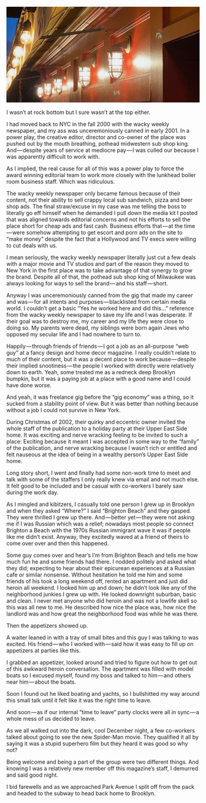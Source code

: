 <!-----
title: Heroin Holiday in Brighton Beach
description: About the time I went to a holiday party on the Upper East Side and listened to someone I barely knew tell me my childhood neighborhood…
date: '2019-12-28T00:38:43.097Z'
slug: 88639a101c2a
----->

![](../img/Heroin-Holiday-in-Brighton-Beach.jpg)

I wasn’t at rock bottom but I sure wasn’t at the top either.

I had moved back to NYC in the fall 2000 with the wacky weekly newspaper, and my ass was unceremoniously canned in early 2001. In a power play, the creative editor, director and co-owner of the place was pushed out by the mouth breathing, pothead midwestern sub shop king. And — despite years of service at mediocre pay — I was culled our because I was apparently difficult to work with.

As I implied, the real cause for all of this was a power play to force the award winning editorial team to work more closely with the lunkhead boiler room business staff. Which was ridiculous.

The wacky weekly newspaper only became famous because of their content, not their ability to sell crappy local sub sandwich, pizza and beer shop ads. The final straw/excuse in my case was me telling the boss to literally go eff himself when he demanded I pull down the media kit I posted that was aligned towards editorial concerns and not his efforts to sell the place short for cheap ads and fast cash. Business efforts that — at the time — were somehow attempting to get escort and porn ads on the site to “make money” despite the fact that a Hollywood and TV execs were willing to cut deals with us.

I mean seriously, the wacky weekly newspaper literally just cut a few deals with a major movie and TV studios and part of the reason they moved to New York in the first place was to take advantage of that synergy to grow the brand. Despite all of that, the pothead sub shop king of Milwaukee was always looking for ways to sell the brand — and his staff — short.

Anyway I was unceremoniously canned from the gig that made my career and was — for all intents and purposes — blacklisted from certain media world. I couldn’t get a basic “Yes he worked here and did this…” reference from the wacky weekly newspaper to save my life and I was desperate. If their goal was to destroy me, my career and my life they were close to doing so. My parents were dead, my siblings were born again Jews who opposed my secular life and I had nowhere to turn to.

Happily — through friends of friends — I got a job as an all-purpose “web guy” at a fancy design and home decor magazine. I really couldn’t relate to much of their content, but it was a decent place to work because — despite their implied snootiness — the people I worked with directly were relatively down to earth. Yeah, some treated me as a redneck deep Brooklyn bumpkin, but it was a paying job at a place with a good name and I could have done worse.

And yeah, it was freelance gig before the “gig economy” was a thing, so it sucked from a stability point of view. But it was better than nothing because without a job I could not survive in New York.

During Christmas of 2002, their quirky and eccentric owner invited the whole staff of the publication to a holiday party at their Upper East Side home. It was exciting and nerve wracking feeling to be invited to such a place: Exciting because it meant I was accepted in some way to the “family” of the publication, and nerve wracking because I wasn’t rich or entitled and felt nauseous at the idea of being in a wealthy person’s Upper East Side home.

Long story short, I went and finally had some non-work time to meet and talk with some of the staffers I only really knew via email and not much else. It felt good to be included and be casual with co-workers I barely saw during the work day.

As I mingled and kibitzers, I casually told one person I grew up in Brooklyn and when they asked “Where?” I said “Brighton Beach” and they gasped. They were thrilled I grew up there. And — better yet — they were not asking me if I was Russian which was a relief; nowadays most people so connect Brighton a Beach with the 1970s Russian immigrant wave it was if people like me didn’t exist. Anyway, they excitedly waved at a friend of theirs to come over over and then this happened.

Some guy comes over and hear’s I’m from Brighton Beach and tells me how much fun he and some friends had there. I nodded politely and asked what they did; expecting to hear about their epicurean experiences at a Russian cafe or similar nonsense. Without hesitation he told me him and some friends of his took a long weekend off, rented an apartment and just did heroin all weekend. I looked him up and down; he didn’t look like any of the neighborhood junkies I grew up with. He looked downright suburban, basic and clean. I never met anyone who did heroin and was not a lowlife skell so this was all new to me. He described how nice the place was, how nice the landlord was and how great the neighborhood food was while he was there.

Then the appetizers showed up.

A waiter leaned in with a tray of small bites and this guy I was talking to was excited. His friend — who I worked with — said how it was easy to fill up on appetizers at parties like this.

I grabbed an appetizer, looked around and tried to figure out how to get out of this awkward heroin conversation. The apartment was filled with model boats so I excused myself, found my boss and talked to him — and others near him — about the boats.

Soon I found out he liked boating and yachts, so I bullshitted my way around this small talk until it felt like it was the right time to leave.

And soon — as if our internal “time to leave” party clocks were all in sync — a whole mess of us decided to leave.

As we all walked out into the dark, cool December night, a few co-workers talked about going to see the new Spider-Man movie. They qualified it all by saying it was a stupid superhero film but they heard it was good so why not?

Being welcome and being a part of the group were two different things. And knowing I was a relatively new member off this magazine’s staff, I demurred and said good night.

I bid farewells and as we approached Park Avenue I split off from the pack and headed to the subway to head back home to Brooklyn.
